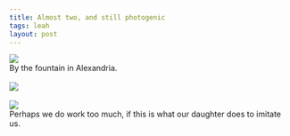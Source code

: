 ```yaml
---
title: Almost two, and still photogenic
tags: leah
layout: post
---
```

<img src="http://fuzzymonk.com/photos/blog/image/595/IMG_6195.JPG" class="photo" /><br />By the fountain in Alexandria.<br /><br /><img src="http://fuzzymonk.com/photos/blog/image/595/IMG_6197.JPG" class="photo" /><br /><br /><img src="http://fuzzymonk.com/photos/blog/image/595/IMG_5984.JPG" class="photo" /><br />Perhaps we do work too much, if this is what our daughter does to imitate us.

